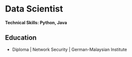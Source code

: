 # Data Scientist

#### Technical Skills: Python, Java 

## Education						       		
- Diploma | Network Security | German-Malaysian Institute

